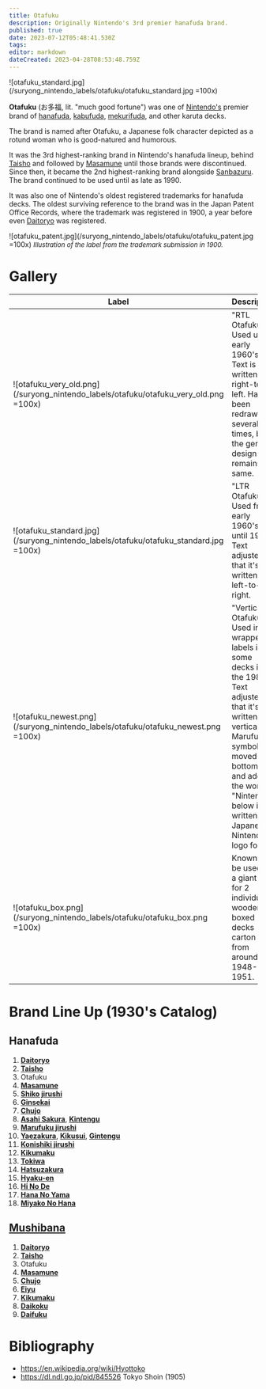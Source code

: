 ```yaml
---
title: Otafuku
description: Originally Nintendo's 3rd premier hanafuda brand.
published: true
date: 2023-07-12T05:48:41.530Z
tags: 
editor: markdown
dateCreated: 2023-04-28T08:53:48.759Z
---
```


![otafuku_standard.jpg](/suryong_nintendo_labels/otafuku/otafuku_standard.jpg =100x)
 
**Otafuku** (お多福, lit. "much good fortune") was one of [Nintendo's](/en/hanafuda/manufacturers/nintendo) premier brand of [hanafuda](/en/hanafuda), [kabufuda](/en/kabufuda), [mekurifuda](/en/mekurifuda), and other karuta decks. 

The brand is named after Otafuku, a Japanese folk character depicted as a rotund woman who is good-natured and humorous.

It was the 3rd highest-ranking brand in Nintendo's hanafuda lineup, behind [Taisho](/en/hanafuda/manufacturers/nintendo/taisho) and followed by [Masamune](/en/hanafuda/manufacturers/nintendo/masamune) until those brands were discontinued. Since then, it became the 2nd highest-ranking brand alongside [Sanbazuru](/en/hanafuda/manufacturers/nintendo/sanbazuru). The brand continued to be used until as late as 1990.

It was also one of Nintendo's oldest registered trademarks for hanafuda decks. The oldest surviving reference to the brand was in the Japan Patent Office Records, where the trademark was registered in 1900, a year before even [Daitoryo](/en/hanafuda/manufacturers/nintendo/daitoryo) was registered. 

![otafuku_patent.jpg](/suryong_nintendo_labels/otafuku/otafuku_patent.jpg =100x)
<span style="font-size:small;">*Illustration of the label from the trademark submission in 1900.*</span>

# Gallery
| Label | Description |
| --- | --- |
|![otafuku_very_old.png](/suryong_nintendo_labels/otafuku/otafuku_very_old.png =100x)|"RTL Otafuku". Used until early 1960's. Text is written right-to-left. Has been redrawn several times, but the general design remains the same.|
|![otafuku_standard.jpg](/suryong_nintendo_labels/otafuku/otafuku_standard.jpg =100x)|"LTR Otafuku". Used from early 1960's until 1990. Text adjusted so that it's written left-to-right.|
|![otafuku_newest.png](/suryong_nintendo_labels/otafuku/otafuku_newest.png =100x)|"Vertical Otafuku". Used in wrapper labels in some decks in the 1980's. Text adjusted so that it's written vertically. Marufuku symbol is moved to bottom left, and added the word "Nintendo" below it, written in Japanese Nintendo logo font.|
|![otafuku_box.png](/suryong_nintendo_labels/otafuku/otafuku_box.png =100x)|Known to be used in a giant box for 2 individually wooden-boxed decks carton box from around 1948-1951.|

# Brand Line Up (1930's Catalog)
## Hanafuda
1. [**Daitoryo**](/en/hanafuda/manufacturers/nintendo/daitoryo)
2. [**Taisho**](/en/hanafuda/manufacturers/nintendo/taisho)
3. Otafuku
4. [**Masamune**](/en/hanafuda/manufacturers/nintendo/masamune)
5. [**Shiko jirushi**](/en/hanafuda/manufacturers/nintendo/shiko)
6. [**Ginsekai**](/en/hanafuda/manufacturers/nintendo/ginsekai)
7. [**Chujo**](/en/hanafuda/manufacturers/nintendo/chujo)
8. [**Asahi Sakura**](/en/hanafuda/manufacturers/nintendo/asahi_sakura), [**Kintengu**](/en/hanafuda/manufacturers/nintendo/kintengu)
9. [**Marufuku jirushi**](/en/hanafuda/manufacturers/nintendo/marufuku_jirushi)
10. [**Yaezakura**](/en/hanafuda/manufacturers/nintendo/yaezakura), [**Kikusui**](/en/hanafuda/manufacturers/nintendo/kikusui), [**Gintengu**](/en/hanafuda/manufacturers/nintendo/gintengu)
11. [**Konishiki jirushi**](/en/hanafuda/manufacturers/nintendo/konishiki)
12. [**Kikumaku**](/en/hanafuda/manufacturers/nintendo/kikumaku)
13. [**Tokiwa**](/en/hanafuda/manufacturers/nintendo/tokiwa)
14. [**Hatsuzakura**](/en/hanafuda/manufacturers/nintendo/hatsuzakura)
15. [**Hyaku-en**](/en/hanafuda/manufacturers/nintendo/hyaku-en)
16. [**Hi No De**](/en/hanafuda/manufacturers/nintendo/hi_no_de)
17. [**Hana No Yama**](/en/hanafuda/manufacturers/nintendo/hana_no_yama)
18. [**Miyako No Hana**](/en/hanafuda/manufacturers/nintendo/miyako_no_hana)

## [Mushibana](/en/hanafuda/patterns/mushibana)
1. [**Daitoryo**](/en/hanafuda/manufacturers/nintendo/daitoryo)
2. [**Taisho**](/en/hanafuda/manufacturers/nintendo/taisho)
3. Otafuku
4. [**Masamune**](/en/hanafuda/manufacturers/nintendo/masamune)
5. [**Chujo**](/en/hanafuda/manufacturers/nintendo/chujo)
6. [**Eiyu**](/en/hanafuda/manufacturers/nintendo/eiyu)
7. [**Kikumaku**](/en/hanafuda/manufacturers/nintendo/kikumaku)
8. [**Daikoku**](/en/hanafuda/manufacturers/nintendo/daikoku)
9. [**Daifuku**](/en/hanafuda/manufacturers/nintendo/daifuku)

# Bibliography
- https://en.wikipedia.org/wiki/Hyottoko
- https://dl.ndl.go.jp/pid/845526 Tokyo Shoin (1905)